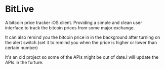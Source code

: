 BitLive
=======

A bitcoin price tracker iOS client. Providing a simple and clean user interface to track the bitcoin prices from some major exchange.

It can also remind you the bitcoin price in in the background after turning on the alert switch.(set it to remind you when the price is higher or lower than certain number)

It's an old project so some of the APIs might be out of date.I will update the APIs in the furture.
